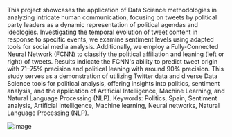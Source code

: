 This project showcases the application of Data Science methodologies in analyzing intricate human
communication, focusing on tweets by political party leaders as a dynamic representation of political
agendas and ideologies. Investigating the temporal evolution of tweet content in response to specific events,
we examine sentiment levels using adapted tools for social media analysis. Additionally, we employ a
Fully-Connected Neural Network (FCNN) to classify the political affiliation and leaning (left or right) of
tweets. Results indicate the FCNN's ability to predict tweet origin with 71–75% precision and political
leaning with around 90% precision. This study serves as a demonstration of utilizing Twitter data and
diverse Data Science tools for political analysis, offering insights into politics, sentiment analysis, and the
application of Artificial Intelligence, Machine Learning, and Natural Language Processing (NLP).
Keywords: Politics, Spain, Sentiment analysis, Artificial Intelligence, Machine learning, Neural networks,
Natural Language Processing (NLP).


![image](https://github.com/shanthiniv/detecting-political-pulse/assets/152417342/b1f05a57-7950-4c65-a11b-b1658fc7eeb9)
